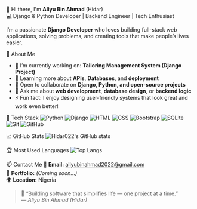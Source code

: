 👋 Hi there, I'm **Aliyu Bin Ahmad** (Hidar)  
💻 Django & Python Developer | Backend Engineer | Tech Enthusiast  

I’m a passionate **Django Developer** who loves building full-stack web applications, solving problems, and creating tools that make people’s lives easier.  

 🚀 About Me
- 🔭 I’m currently working on: **Tailoring Management System (Django Project)**  
- 🌱 Learning more about **APIs**, **Databases**, and **deployment**  
- 👯 Open to collaborate on **Django, Python, and open-source projects**  
- 💬 Ask me about **web development**, **database design**, or **backend logic**  
- ⚡ Fun fact: I enjoy designing user-friendly systems that look great and work even better!  

 🧠 Tech Stack
![Python](https://img.shields.io/badge/Python-3776AB?style=for-the-badge&logo=python&logoColor=white)
![Django](https://img.shields.io/badge/Django-092E20?style=for-the-badge&logo=django&logoColor=white)
![HTML](https://img.shields.io/badge/HTML5-E34F26?style=for-the-badge&logo=html5&logoColor=white)
![CSS](https://img.shields.io/badge/CSS3-1572B6?style=for-the-badge&logo=css3&logoColor=white)
![Bootstrap](https://img.shields.io/badge/Bootstrap-7952B3?style=for-the-badge&logo=bootstrap&logoColor=white)
![SQLite](https://img.shields.io/badge/SQLite-07405E?style=for-the-badge&logo=sqlite&logoColor=white)
![Git](https://img.shields.io/badge/Git-F05032?style=for-the-badge&logo=git&logoColor=white)
![GitHub](https://img.shields.io/badge/GitHub-181717?style=for-the-badge&logo=github&logoColor=white)

📈 GitHub Stats
![Hidar022's GitHub stats](https://github-readme-stats.vercel.app/api?username=Hidar022&show_icons=true&theme=tokyonight)

🏆 Most Used Languages
![Top Langs](https://github-readme-stats.vercel.app/api/top-langs/?username=Hidar022&layout=compact&theme=tokyonight)

📫 Contact Me
📧 **Email:** aliyubinahmad2022@gmail.com  
💼 **Portfolio:** *(Coming soon...)*  
🌍 **Location:** Nigeria  

> 💬 “Building software that simplifies life — one project at a time.”  
> — *Aliyu Bin Ahmad (Hidar)*

